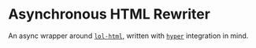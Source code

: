 # Asynchronous HTML Rewriter

An async wrapper around [`lol-html`][crate:lol-html], written with [`hyper`][crate:hyper] integration in mind.

[crate:hyper]: https://github.com/hyperium/hyper

[crate:lol-html]: https://github.com/cloudflare/lol-html